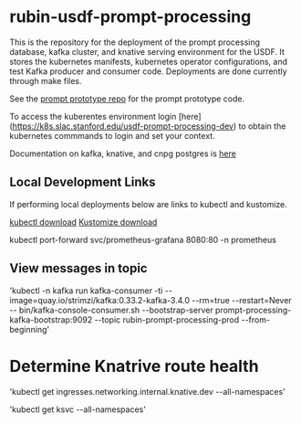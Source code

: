 # rubin-usdf-prompt-processing

This is the repository for the deployment of the prompt processing database, kafka cluster, and knative serving environment for the USDF.   It stores the kubernetes manifests, kubernetes operator configurations, and test Kafka producer and consumer code.  Deployments are done currently through make files.

See the [prompt prototype repo](https://github.com/lsst-dm/prompt_prototype) for the prompt prototype code.

To access the kuberentes environment login [here] (https://k8s.slac.stanford.edu/usdf-prompt-processing-dev) to obtain the kubernetes commmands to login and set your context.

Documentation on kafka, knative, and cnpg postgres is [here](docs)

## Local Development Links

If performing local deployments below are links to kubectl and kustomize.

[kubectl download](https://kubernetes.io/docs/tasks/tools/)
[Kustomize download](https://kubectl.docs.kubernetes.io/installation/kustomize/)

kubectl port-forward svc/prometheus-grafana 8080:80 -n prometheus

## View messages in topic


'kubectl -n kafka run kafka-consumer -ti --image=quay.io/strimzi/kafka:0.33.2-kafka-3.4.0 --rm=true --restart=Never -- bin/kafka-console-consumer.sh --bootstrap-server prompt-processing-kafka-bootstrap:9092 --topic rubin-prompt-processing-prod --from-beginning'


# Determine Knatrive route health


'kubectl get ingresses.networking.internal.knative.dev --all-namespaces'

'kubectl get ksvc --all-namespaces'